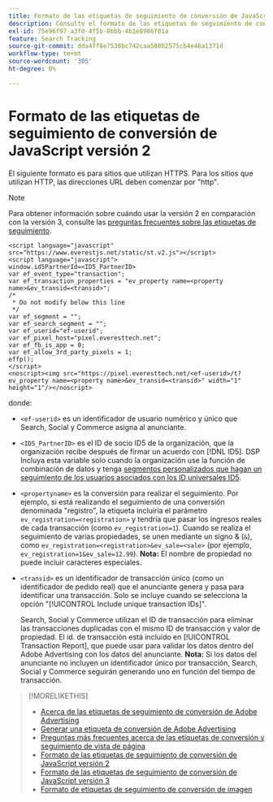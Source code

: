 ```yaml
---
title: Formato de las etiquetas de seguimiento de conversión de JavaScript versión 2
description: Consulte el formato de las etiquetas de seguimiento de conversión de JavaScript versión 2.
exl-id: 75e96f97-a3f0-4f5b-8bbb-4b1e8986f01a
feature: Search Tracking
source-git-commit: dda4ff8e7538bc742caa50862575cb4e46a1371d
workflow-type: tm+mt
source-wordcount: '305'
ht-degree: 0%

---
```


# Formato de las etiquetas de seguimiento de conversión de JavaScript versión 2

El siguiente formato es para sitios que utilizan HTTPS. Para los sitios que utilizan HTTP, las direcciones URL deben comenzar por &quot;http&quot;.

>[!NOTE]
>
>Para obtener información sobre cuándo usar la versión 2 en comparación con la versión 3, consulte las [preguntas frecuentes sobre las etiquetas de seguimiento](/help/search-social-commerce/tracking/faqs-conversion-page-view-tracking-tags.md).

```
<script language="javascript" src="https://www.everestjs.net/static/st.v2.js"></script>
<script language="javascript">
window.id5PartnerId=<ID5_PartnerID>
var ef_event_type="transaction";
var ef_transaction_properties = "ev_property name=<property name>&ev_transid=<transid>";
/*
 * Do not modify below this line
 */
var ef_segment = "";
var ef_search_segment = "";
var ef_userid="ef-userid";
var ef_pixel_host="pixel.everesttech.net";
var ef_fb_is_app = 0;
var ef_allow_3rd_party_pixels = 1;
effp();
</script>
<noscript><img src="https://pixel.everesttech.net/<ef-userid>/t?ev_property name=<property name>&ev_transid=<transid>" width="1" height="1"/></noscript>
```

donde:

* `<ef-userid>` es un identificador de usuario numérico y único que Search, Social y Commerce asigna al anunciante.

* `<ID5_PartnerID>` es el ID de socio ID5 de la organización, que la organización recibe después de firmar un acuerdo con [!DNL ID5]. DSP Incluya esta variable solo cuando la organización use la función de combinación de datos y tenga [segmentos personalizados que hagan un seguimiento de los usuarios asociados con los ID universales ID5](/help/dsp/audiences/universal-ids.md).

* `<propertyname>` es la conversión para realizar el seguimiento. Por ejemplo, si está realizando el seguimiento de una conversión denominada &quot;registro&quot;, la etiqueta incluiría el parámetro `ev_registration=<registration>` y tendría que pasar los ingresos reales de cada transacción (como `ev_registration=1`). Cuando se realiza el seguimiento de varias propiedades, se unen mediante un signo &amp; (`&`), como `ev_registration=<registration>&ev_sale=<sale>` (por ejemplo, `ev_registration=1&ev_sale=12.99`). **Nota:** El nombre de propiedad no puede incluir caracteres especiales.

* `<transid>` es un identificador de transacción único (como un identificador de pedido real) que el anunciante genera y pasa para identificar una transacción. Solo se incluye cuando se selecciona la opción &quot;[!UICONTROL Include unique transaction IDs]&quot;.

  Search, Social y Commerce utilizan el ID de transacción para eliminar las transacciones duplicadas con el mismo ID de transacción y valor de propiedad. El id. de transacción está incluido en [!UICONTROL Transaction Report], que puede usar para validar los datos dentro del Adobe Advertising con los datos del anunciante. **Nota:** Si los datos del anunciante no incluyen un identificador único por transacción, Search, Social y Commerce seguirán generando uno en función del tiempo de transacción.

<!-- add more links -->

>[!MORELIKETHIS]
>
>* [Acerca de las etiquetas de seguimiento de conversión de Adobe Advertising](/help/search-social-commerce/tracking/conversion-tracking-advertising.md)
>* [Generar una etiqueta de conversión de Adobe Advertising](/help/search-social-commerce/tools/conversion-tag-generate.md)
>* [Preguntas más frecuentes acerca de las etiquetas de conversión y seguimiento de vista de página](/help/search-social-commerce/tracking/faqs-conversion-page-view-tracking-tags.md)
>* [Formato de las etiquetas de seguimiento de conversión de JavaScript versión 2](format-conversion-tag-jsv2.md)
>* [Formato de las etiquetas de seguimiento de conversión de JavaScript versión 3](format-conversion-tag-jsv3.md)
>* [Formato de etiquetas de seguimiento de conversión de imagen](format-conversion-tag-image.md)
